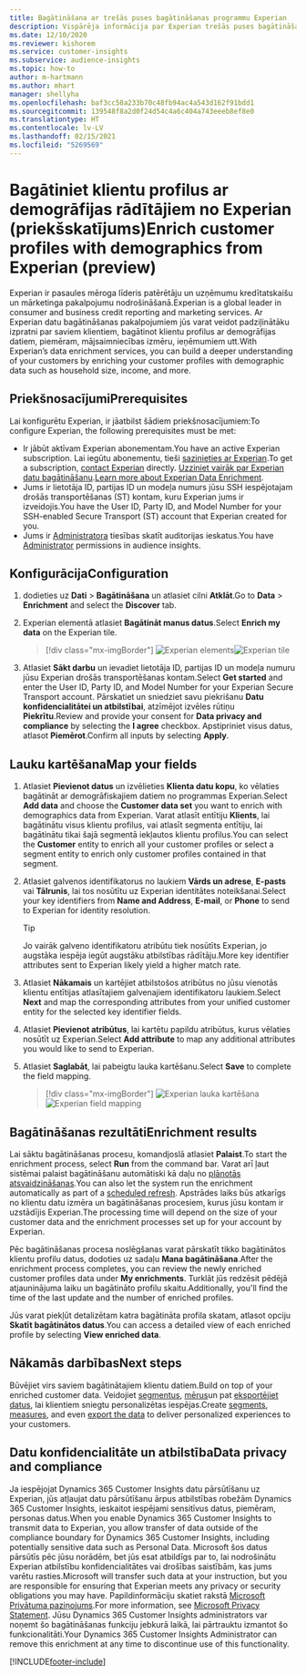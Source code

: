 ```yaml
---
title: Bagātināšana ar trešās puses bagātināšanas programmu Experian
description: Vispārēja informācija par Experian trešās puses bagātināšanu.
ms.date: 12/10/2020
ms.reviewer: kishorem
ms.service: customer-insights
ms.subservice: audience-insights
ms.topic: how-to
author: m-hartmann
ms.author: mhart
manager: shellyha
ms.openlocfilehash: baf3cc58a233b70c48fb94ac4a543d162f91bdd1
ms.sourcegitcommit: 139548f8a2d0f24d54c4a6c404a743eeeb8ef8e0
ms.translationtype: HT
ms.contentlocale: lv-LV
ms.lasthandoff: 02/15/2021
ms.locfileid: "5269569"
---
```

# <a name="enrich-customer-profiles-with-demographics-from-experian-preview"></a><span data-ttu-id="e2532-103">Bagātiniet klientu profilus ar demogrāfijas rādītājiem no Experian (priekšskatījums)</span><span class="sxs-lookup"><span data-stu-id="e2532-103">Enrich customer profiles with demographics from Experian (preview)</span></span>

<span data-ttu-id="e2532-104">Experian ir pasaules mēroga līderis patērētāju un uzņēmumu kredītatskaišu un mārketinga pakalpojumu nodrošināšanā.</span><span class="sxs-lookup"><span data-stu-id="e2532-104">Experian is a global leader in consumer and business credit reporting and marketing services.</span></span> <span data-ttu-id="e2532-105">Ar Experian datu bagātināšanas pakalpojumiem jūs varat veidot padziļinātāku izpratni par saviem klientiem, bagātinot klientu profilus ar demogrāfijas datiem, piemēram, mājsaimniecības izmēru, ieņēmumiem utt.</span><span class="sxs-lookup"><span data-stu-id="e2532-105">With Experian’s data enrichment services, you can build a deeper understanding of your customers by enriching your customer profiles with demographic data such as household size, income, and more.</span></span>

## <a name="prerequisites"></a><span data-ttu-id="e2532-106">Priekšnosacījumi</span><span class="sxs-lookup"><span data-stu-id="e2532-106">Prerequisites</span></span>

<span data-ttu-id="e2532-107">Lai konfigurētu Experian, ir jāatbilst šādiem priekšnosacījumiem:</span><span class="sxs-lookup"><span data-stu-id="e2532-107">To configure Experian, the following prerequisites must be met:</span></span>

- <span data-ttu-id="e2532-108">Ir jābūt aktīvam Experian abonementam.</span><span class="sxs-lookup"><span data-stu-id="e2532-108">You have an active Experian subscription.</span></span> <span data-ttu-id="e2532-109">Lai iegūtu abonementu, tieši [sazinieties ar Experian](https://www.experian.com/marketing-services/contact).</span><span class="sxs-lookup"><span data-stu-id="e2532-109">To get a subscription, [contact Experian](https://www.experian.com/marketing-services/contact) directly.</span></span> <span data-ttu-id="e2532-110">[Uzziniet vairāk par Experian datu bagātināšanu](https://www.experian.com/marketing-services/microsoft?cmpid=ems_web_mci_cdppage).</span><span class="sxs-lookup"><span data-stu-id="e2532-110">[Learn more about Experian Data Enrichment](https://www.experian.com/marketing-services/microsoft?cmpid=ems_web_mci_cdppage).</span></span>
- <span data-ttu-id="e2532-111">Jums ir lietotāja ID, partijas ID un modeļa numurs jūsu SSH iespējotajam drošās transportēšanas (ST) kontam, kuru Experian jums ir izveidojis.</span><span class="sxs-lookup"><span data-stu-id="e2532-111">You have the User ID, Party ID, and Model Number for your SSH-enabled Secure Transport (ST) account that Experian created for you.</span></span>
- <span data-ttu-id="e2532-112">Jums ir [Administratora](permissions.md#administrator) tiesības skatīt auditorijas ieskatus.</span><span class="sxs-lookup"><span data-stu-id="e2532-112">You have [Administrator](permissions.md#administrator) permissions in audience insights.</span></span>

## <a name="configuration"></a><span data-ttu-id="e2532-113">Konfigurācija</span><span class="sxs-lookup"><span data-stu-id="e2532-113">Configuration</span></span>

1. <span data-ttu-id="e2532-114">dodieties uz **Dati** > **Bagātināšana** un atlasiet cilni **Atklāt**.</span><span class="sxs-lookup"><span data-stu-id="e2532-114">Go to **Data** > **Enrichment** and select the **Discover** tab.</span></span>

1. <span data-ttu-id="e2532-115">Experian elementā atlasiet **Bagātināt manus datus**.</span><span class="sxs-lookup"><span data-stu-id="e2532-115">Select **Enrich my data** on the Experian tile.</span></span>

   > [!div class="mx-imgBorder"]
   > <span data-ttu-id="e2532-116">![Experian elements](media/experian-tile.png "Experian elements")</span><span class="sxs-lookup"><span data-stu-id="e2532-116">![Experian tile](media/experian-tile.png "Experian tile")</span></span>

1. <span data-ttu-id="e2532-117">Atlasiet **Sākt darbu** un ievadiet lietotāja ID, partijas ID un modeļa numuru jūsu Experian drošās transportēšanas kontam.</span><span class="sxs-lookup"><span data-stu-id="e2532-117">Select **Get started** and enter the User ID, Party ID, and Model Number for your Experian Secure Transport account.</span></span> <span data-ttu-id="e2532-118">Pārskatiet un sniedziet savu piekrišanu **Datu konfidencialitātei un atbilstībai**, atzīmējot izvēles rūtiņu **Piekrītu**.</span><span class="sxs-lookup"><span data-stu-id="e2532-118">Review and provide your consent for **Data privacy and compliance** by selecting the **I agree** checkbox.</span></span> <span data-ttu-id="e2532-119">Apstipriniet visus datus, atlasot **Piemērot**.</span><span class="sxs-lookup"><span data-stu-id="e2532-119">Confirm all inputs by selecting **Apply**.</span></span>

## <a name="map-your-fields"></a><span data-ttu-id="e2532-120">Lauku kartēšana</span><span class="sxs-lookup"><span data-stu-id="e2532-120">Map your fields</span></span>

1.  <span data-ttu-id="e2532-121">Atlasiet **Pievienot datus** un izvēlieties **Klienta datu kopu**, ko vēlaties bagātināt ar demogrāfiskajiem datiem no programmas Experian.</span><span class="sxs-lookup"><span data-stu-id="e2532-121">Select **Add data** and choose the **Customer data set** you want to enrich with demographics data from Experian.</span></span> <span data-ttu-id="e2532-122">Varat atlasīt entītiju **Klients**, lai bagātinātu visus klientu profilus, vai atlasīt segmenta entītiju, lai bagātinātu tikai šajā segmentā iekļautos klientu profilus.</span><span class="sxs-lookup"><span data-stu-id="e2532-122">You can select the **Customer** entity to enrich all your customer profiles or select a segment entity to enrich only customer profiles contained in that segment.</span></span>

1. <span data-ttu-id="e2532-123">Atlasiet galvenos identifikatorus no laukiem **Vārds un adrese**, **E-pasts** vai **Tālrunis**, lai tos nosūtītu uz Experian identitātes noteikšanai.</span><span class="sxs-lookup"><span data-stu-id="e2532-123">Select your key identifiers from **Name and Address**, **E-mail**, or **Phone** to send to Experian for identity resolution.</span></span>

   > [!TIP]
   > <span data-ttu-id="e2532-124">Jo vairāk galveno identifikatoru atribūtu tiek nosūtīts Experian, jo augstāka iespēja iegūt augstāku atbilstības rādītāju.</span><span class="sxs-lookup"><span data-stu-id="e2532-124">More key identifier attributes sent to Experian likely yield a higher match rate.</span></span>

1. <span data-ttu-id="e2532-125">Atlasiet **Nākamais** un kartējiet atbilstošos atribūtus no jūsu vienotās klientu entītijas atlasītajiem galvenajiem identifikatoru laukiem.</span><span class="sxs-lookup"><span data-stu-id="e2532-125">Select **Next** and map the corresponding attributes from your unified customer entity for the selected key identifier fields.</span></span>

1. <span data-ttu-id="e2532-126">Atlasiet **Pievienot atribūtus**, lai kartētu papildu atribūtus, kurus vēlaties nosūtīt uz Experian.</span><span class="sxs-lookup"><span data-stu-id="e2532-126">Select **Add attribute** to map any additional attributes you would like to send to Experian.</span></span>

1.  <span data-ttu-id="e2532-127">Atlasiet **Saglabāt**, lai pabeigtu lauka kartēšanu.</span><span class="sxs-lookup"><span data-stu-id="e2532-127">Select **Save** to complete the field mapping.</span></span>

    > [!div class="mx-imgBorder"]
    > <span data-ttu-id="e2532-128">![Experian lauka kartēšana](media/experian-field-mapping.png "Experian lauka kartēšana")</span><span class="sxs-lookup"><span data-stu-id="e2532-128">![Experian field mapping](media/experian-field-mapping.png "Experian field mapping")</span></span>

## <a name="enrichment-results"></a><span data-ttu-id="e2532-129">Bagātināšanas rezultāti</span><span class="sxs-lookup"><span data-stu-id="e2532-129">Enrichment results</span></span>

<span data-ttu-id="e2532-130">Lai sāktu bagātināšanas procesu, komandjoslā atlasiet **Palaist**.</span><span class="sxs-lookup"><span data-stu-id="e2532-130">To start the enrichment process, select **Run** from the command bar.</span></span> <span data-ttu-id="e2532-131">Varat arī ļaut sistēmai palaist bagātināšanu automātiski kā daļu no [plānotās atsvaidzināšanas](system.md#schedule-tab).</span><span class="sxs-lookup"><span data-stu-id="e2532-131">You can also let the system run the enrichment automatically as part of a [scheduled refresh](system.md#schedule-tab).</span></span> <span data-ttu-id="e2532-132">Apstrādes laiks būs atkarīgs no klientu datu izmēra un bagātināšanas procesiem, kurus jūsu kontam ir uzstādījis Experian.</span><span class="sxs-lookup"><span data-stu-id="e2532-132">The processing time will depend on the size of your customer data and the enrichment processes set up for your account by Experian.</span></span>

<span data-ttu-id="e2532-133">Pēc bagātināšanas procesa noslēgšanas varat pārskatīt tikko bagātinātos klientu profilu datus, dodoties uz sadaļu **Mana bagātināšana**.</span><span class="sxs-lookup"><span data-stu-id="e2532-133">After the enrichment process completes, you can review the newly enriched customer profiles data under **My enrichments**.</span></span> <span data-ttu-id="e2532-134">Turklāt jūs redzēsit pēdējā atjauninājuma laiku un bagātināto profilu skaitu.</span><span class="sxs-lookup"><span data-stu-id="e2532-134">Additionally, you'll find the time of the last update and the number of enriched profiles.</span></span>

<span data-ttu-id="e2532-135">Jūs varat piekļūt detalizētam katra bagātināta profila skatam, atlasot opciju **Skatīt bagātinātos datus**.</span><span class="sxs-lookup"><span data-stu-id="e2532-135">You can access a detailed view of each enriched profile by selecting **View enriched data**.</span></span>

## <a name="next-steps"></a><span data-ttu-id="e2532-136">Nākamās darbības</span><span class="sxs-lookup"><span data-stu-id="e2532-136">Next steps</span></span>

<span data-ttu-id="e2532-137">Būvējiet virs saviem bagātinātajiem klientu datiem.</span><span class="sxs-lookup"><span data-stu-id="e2532-137">Build on top of your enriched customer data.</span></span> <span data-ttu-id="e2532-138">Veidojiet [segmentus](segments.md), [mērus](measures.md)un pat [eksportējiet datus](export-destinations.md), lai klientiem sniegtu personalizētas iespējas.</span><span class="sxs-lookup"><span data-stu-id="e2532-138">Create [segments](segments.md), [measures](measures.md), and even [export the data](export-destinations.md) to deliver personalized experiences to your customers.</span></span>

## <a name="data-privacy-and-compliance"></a><span data-ttu-id="e2532-139">Datu konfidencialitāte un atbilstība</span><span class="sxs-lookup"><span data-stu-id="e2532-139">Data privacy and compliance</span></span>

<span data-ttu-id="e2532-140">Ja iespējojat Dynamics 365 Customer Insights datu pārsūtīšanu uz Experian, jūs atļaujat datu pārsūtīšanu ārpus atbilstības robežām Dynamics 365 Customer Insights, ieskaitot iespējami sensitīvus datus, piemēram, personas datus.</span><span class="sxs-lookup"><span data-stu-id="e2532-140">When you enable Dynamics 365 Customer Insights to transmit data to Experian, you allow transfer of data outside of the compliance boundary for Dynamics 365 Customer Insights, including potentially sensitive data such as Personal Data.</span></span> <span data-ttu-id="e2532-141">Microsoft šos datus pārsūtīs pēc jūsu norādēm, bet jūs esat atbildīgs par to, lai nodrošinātu Experian atbilstību konfidencialitātes vai drošības saistībām, kas jums varētu rasties.</span><span class="sxs-lookup"><span data-stu-id="e2532-141">Microsoft will transfer such data at your instruction, but you are responsible for ensuring that Experian meets any privacy or security obligations you may have.</span></span> <span data-ttu-id="e2532-142">Papildinformāciju skatiet rakstā [Microsoft Privātuma paziņojums](https://go.microsoft.com/fwlink/?linkid=396732).</span><span class="sxs-lookup"><span data-stu-id="e2532-142">For more information, see [Microsoft Privacy Statement](https://go.microsoft.com/fwlink/?linkid=396732).</span></span>
<span data-ttu-id="e2532-143">Jūsu Dynamics 365 Customer Insights administrators var noņemt šo bagātināšanas funkciju jebkurā laikā, lai pārtrauktu izmantot šo funkcionalitāti.</span><span class="sxs-lookup"><span data-stu-id="e2532-143">Your Dynamics 365 Customer Insights Administrator can remove this enrichment at any time to discontinue use of this functionality.</span></span>


[!INCLUDE[footer-include](../includes/footer-banner.md)]